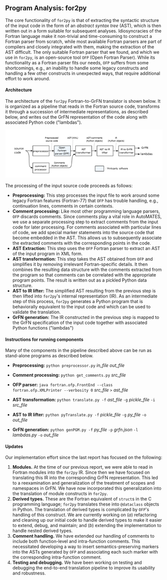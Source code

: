 ## Program Analysis: for2py

The core functionality of `for2py` is that of extracting the syntactic structure of the input code in the form of an _abstract syntax tree_ (AST), which is then written out in a form suitable for subsequent analyses. Idiosyncracies of the Fortran language make it non-trivial and time-consuming to construct a Fortran parser from scratch, while most available Fortran parsers are part of compilers and closely integrated with them, making the extraction of the AST difficult. The only suitable Fortran parser that we found, and which we use in `for2py`, is an open-source tool `OFP` (Open Fortran Parser). While its functionality as a Fortran parser fits our needs, `OFP` suffers from some shortcomings, e.g., an inability to handle some legacy constructs and handling a few other constructs in unexpected ways, that require additional effort to work around.

#### Architecture

The architecture of the `for2py` Fortran-to-GrFN translator is shown below. It is organized as a pipeline that reads in the Fortran source code, transforms it through a succession of intermediate representations, as described below, and writes out the GrFN representation of the code along with associated Python code ("lambdas").

![for2py architecture](figs/for2py-architecture.png)

The processing of the input source code proceeds as follows:

- **Preprocessing:** This step processes the input file to work around some legacy Fortran features (Fortran-77) that `OFP` has trouble handling, e.g., continuation lines, comments in certain contexts.
- **Comment processing:** Like most other programming language parsers, `OFP` discards comments. Since comments play a vital role in AutoMATES, we use a separate processing step to extract comments from the input code for later processing. For comments associated with particular lines of code, we add special marker statements into the source code that become embedded in the AST. This allows us to subsequently associate the extracted comments with the corresponding points in the code.
- **AST Extraction:** This step uses the `OFP` Fortran parser to extract an AST of the input program in XML form.
- **AST transformation:** This step takes the AST obtained from `OFP` and simplifies it by removing irrelevant Fortran-specific details. It then combines the resulting data structure with the comments extracted from the program so that comments can be correlated with the appropriate program points. The result is written out as a pickled Python data structure.
- **AST to IR lifter:** The simplified AST resulting from the previous step is then lifted into `for2py`'s internal representation (IR). As an intermediate step of this process, `for2py` generates a Python program that is behaviorally equivalent to the input code and which can be used to validate the translation.
- **GrFN generation:** The IR constructed in the previous step is mapped to the GrFN specification of the input code together with associated Python functions ("lambdas")

#### Instructions for running components

Many of the components in the pipeline described above can be run as stand-alone programs as described below.

- **Preprocessing:**
  `python preprocessor.py` _in_file_ _out_file_

- **Comment processing:**
  `python get_comments.py` _src_file_

- **OFP parser:**
  `java fortran.ofp.FrontEnd --class fortran.ofp.XMLPrinter --verbosity 0` _src_file_ `>` _ast_file_

- **AST transformation:**
  `python translate.py -f` _ast_file_ `-g` _pickle_file_ `-i` _src_file_

- **AST to IR lifter:**
  `python pyTranslate.py -f` _pickle_file_ `-g` _py_file_ `-o` _out_file_

- **GrFN generation:**
  `python genPGM.py -f` _py_file_ `-p` _grfn.json_ `-l` _lambdas.py_ `-o` _out_file_

#### Updates

Our implementation effort since the last report has focused on the following:

1. **Modules.** At the time of our previous report, we were able to read in Fortran modules into the `for2py` IR. Since then we have focused on translating this IR into the corresponding GrFN representation. This led to a reexamination and generalization of the treatment of scopes and namespaces in GrFN. We have now incorporated this generalization into the translation of module constructs in `for2py`.
2. **Derived types.** These are the Fortran equivalent of `struct`s in the C programming language; `for2py` translates these into `@dataclass` objects in Python. The translation of derived types is complicated by `OFP`'s handling of this construct. We are currently working on (_a_) refactoring and cleaning up our initial code to handle derived types to make it easier to extend, debug, and maintain; and (_b_) extending the implementation to handle nested derived types.
3. **Comment handling.** We have extended our handling of comments to include both function-level and intra-function comments. This necessitated developing a way to insert semantics-preserving markers into the ASTs generated by `OFP` and associating each such marker with the corresponding intra-function comment.
4. **Testing and debugging.** We have been working on testing and debugging the end-to-end translation pipeline to improve its usability and robustness.
